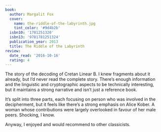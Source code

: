 ```yaml
---
book:
  author: Margalit Fox
  cover:
    name: the-riddle-of-the-labyrinth.jpg
    tint_color: '#9d4b2b'
  isbn10: '1781251320'
  isbn13: '9781781251324'
  publication_year: 2013
  title: The Riddle of the Labyrinth
review:
  date_read: '2016-10-16'
  rating: 4
---
```


The story of the decoding of Cretan Linear B. I knew fragments about it already, but I’d never read the complete story. There’s enough information and the linguistic and cryptographic aspects to be technically interesting, but it maintains a strong narrative and isn’t just a reference book.

It’s split into three parts, each focusing on person who was involved in the decipherment, but it feels like there’s a strong emphasis on Alice Kober. A woman whose contributions were largely overlooked in favour of her male peers. Shocking, I know.

Anyway, I enjoyed and would recommend to other classicists.